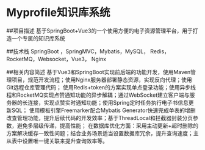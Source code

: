 # Myprofile知识库系统

##项目描述
基于SpringBoot+Vue3的一个使用方便的电子资源管理平台，用于打造一个专属的知识库系统

##技术栈
SpringBoot ，SpringMVC，Mybatis，MySQL， Redis， RocketMQ，Websocket，Vue3， Nginx

##相关内容简述
基于Vue3和SpringBoot实现前后端的功能开发，使用Maven管理项目，规范开发流程；使用Nginx服务器部署静态资源，实现反向代理；使用Git远程仓库管理代码；
使用Redis+token的方案实现单点登录功能；使用异步线程和RocketMQ实现点赞通知功能的异步解耦；通过WebSocket建立客户端与服务器的长连接，实现点赞实时通知功能；使用Spring定时任务执行电子书信息更新SQL；
使用模板引擎Freemarker配合Mybatis Generator快速完成单表的增删改查管理功能，提升后续代码的开发效率；基于ThreadLocal和拦截器封装分页参数，避免多层级传递，提高性能；
在数据库优化方面：采用主动更新+超时删除的方案解决缓存一致性问题；结合业务场景适当设置数据库冗余，提升查询速度；主从表中设置唯一键关联来提升查询效率等。
